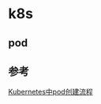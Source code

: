 # k8s 
## pod 




## 参考
[Kubernetes中pod创建流程](https://blog.csdn.net/yan234280533/article/details/72567261?utm_medium=distribute.pc_relevant_t0.none-task-blog-BlogCommendFromMachineLearnPai2-1.channel_param&depth_1-utm_source=distribute.pc_relevant_t0.none-task-blog-BlogCommendFromMachineLearnPai2-1.channel_param)